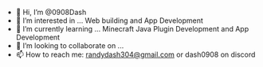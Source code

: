 - 👋 Hi, I’m @0908Dash
- 👀 I’m interested in ... Web building and App Development
- 🌱 I’m currently learning ... Minecraft Java Plugin Development and App Development
- 💞️ I’m looking to collaborate on ...
- 📫 How to reach me: randydash304@gmail.com or dash0908 on discord

<!---
0908Dash/0908Dash is a ✨ special ✨ repository because its `README.md` (this file) appears on your GitHub profile.
You can click the Preview link to take a look at your changes.
--->
